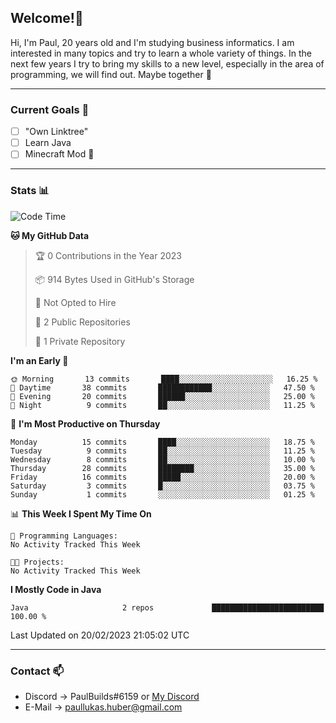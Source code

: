 ## Welcome!👋

Hi, I'm Paul, 20 years old and I'm studying business informatics. I am interested in many topics and try to learn a whole variety of things. In the next few years I try to bring my skills to a new level, especially in the area of programming, we will find out.
Maybe together 🤙

---
### Current Goals 🥅

- [ ] "Own Linktree"
- [ ] Learn Java
- [ ] Minecraft Mod 👀

---
### Stats 📊

<!--START_SECTION:waka-->
![Code Time](http://img.shields.io/badge/Code%20Time-56%20hrs%2031%20mins-blue)

**🐱 My GitHub Data** 

> 🏆 0 Contributions in the Year 2023
 > 
> 📦 914 Bytes Used in GitHub's Storage 
 > 
> 🚫 Not Opted to Hire
 > 
> 📜 2 Public Repositories 
 > 
> 🔑 1 Private Repository 
 > 
**I'm an Early 🐤** 

```text
🌞 Morning       13 commits       ████░░░░░░░░░░░░░░░░░░░░░   16.25 % 
🌆 Daytime       38 commits       ████████████░░░░░░░░░░░░░   47.50 % 
🌃 Evening       20 commits       ██████░░░░░░░░░░░░░░░░░░░   25.00 % 
🌙 Night          9 commits       ██░░░░░░░░░░░░░░░░░░░░░░░   11.25 % 

```
📅 **I'm Most Productive on Thursday** 

```text
Monday          15 commits       ████░░░░░░░░░░░░░░░░░░░░░   18.75 % 
Tuesday          9 commits       ██░░░░░░░░░░░░░░░░░░░░░░░   11.25 % 
Wednesday        8 commits       ██░░░░░░░░░░░░░░░░░░░░░░░   10.00 % 
Thursday        28 commits       ████████░░░░░░░░░░░░░░░░░   35.00 % 
Friday          16 commits       █████░░░░░░░░░░░░░░░░░░░░   20.00 % 
Saturday         3 commits       █░░░░░░░░░░░░░░░░░░░░░░░░   03.75 % 
Sunday           1 commits       ░░░░░░░░░░░░░░░░░░░░░░░░░   01.25 % 

```


📊 **This Week I Spent My Time On** 

```text
💬 Programming Languages: 
No Activity Tracked This Week

🐱‍💻 Projects: 
No Activity Tracked This Week

```

**I Mostly Code in Java** 

```text
Java                     2 repos             █████████████████████████   100.00 % 

```



 Last Updated on 20/02/2023 21:05:02 UTC
<!--END_SECTION:waka-->

---
### Contact 📫

* Discord -> PaulBuilds#6159 or [My Discord](https://discord.gg/7kq6UnB)
* E-Mail -> paullukas.huber@gmail.com
